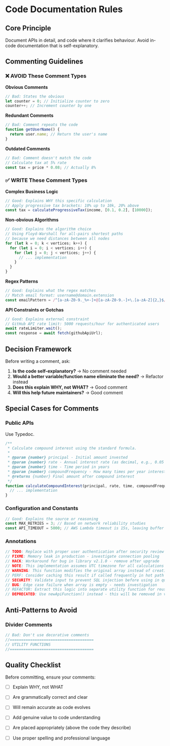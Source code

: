 # Code Documentation Rules

## Core Principle

Document APIs in detail, and code where it clarifies behaviour.
Avoid in-code  documentation that is self-explanatory.

## Commenting Guidelines

### ❌ AVOID These Comment Types

**Obvious Comments**

```javascript
// Bad: States the obvious
let counter = 0; // Initialize counter to zero
counter++; // Increment counter by one
```

**Redundant Comments**

```javascript
// Bad: Comment repeats the code
function getUserName() {
  return user.name; // Return the user's name
}
```

**Outdated Comments**

```javascript
// Bad: Comment doesn't match the code
// Calculate tax at 5% rate
const tax = price * 0.08; // Actually 8%
```

### ✅ WRITE These Comment Types

**Complex Business Logic**

```javascript
// Good: Explains WHY this specific calculation
// Apply progressive tax brackets: 10% up to 10k, 20% above
const tax = calculateProgressiveTax(income, [0.1, 0.2], [10000]);
```

**Non-obvious Algorithms**

```javascript
// Good: Explains the algorithm choice
// Using Floyd-Warshall for all-pairs shortest paths
// because we need distances between all nodes
for (let k = 0; k < vertices; k++) {
  for (let i = 0; i < vertices; i++) {
    for (let j = 0; j < vertices; j++) {
      // ... implementation
    }
  }
}
```

**Regex Patterns**

```javascript
// Good: Explains what the regex matches
// Match email format: username@domain.extension
const emailPattern = /^[a-zA-Z0-9._%+-]+@[a-zA-Z0-9.-]+\.[a-zA-Z]{2,}$/;
```

**API Constraints or Gotchas**

```javascript
// Good: Explains external constraint
// GitHub API rate limit: 5000 requests/hour for authenticated users
await rateLimiter.wait();
const response = await fetch(githubApiUrl);
```

## Decision Framework

Before writing a comment, ask:

1. **Is the code self-explanatory?** → No comment needed
2. **Would a better variable/function name eliminate the need?** → Refactor instead
3. **Does this explain WHY, not WHAT?** → Good comment
4. **Will this help future maintainers?** → Good comment

## Special Cases for Comments

### Public APIs

Use Typedoc.

```javascript
/**
 * Calculate compound interest using the standard formula.
 *
 * @param {number} principal - Initial amount invested
 * @param {number} rate - Annual interest rate (as decimal, e.g., 0.05 for 5%)
 * @param {number} time - Time period in years
 * @param {number} compoundFrequency - How many times per year interest compounds (default: 1)
 * @returns {number} Final amount after compound interest
 */
function calculateCompoundInterest(principal, rate, time, compoundFrequency = 1) {
  // ... implementation
}
```

### Configuration and Constants

```javascript
// Good: Explains the source or reasoning
const MAX_RETRIES = 3; // Based on network reliability studies
const API_TIMEOUT = 5000; // AWS Lambda timeout is 15s, leaving buffer
```

### Annotations

```javascript
// TODO: Replace with proper user authentication after security review
// FIXME: Memory leak in production - investigate connection pooling
// HACK: Workaround for bug in library v2.1.0 - remove after upgrade
// NOTE: This implementation assumes UTC timezone for all calculations
// WARNING: This function modifies the original array instead of creating a copy
// PERF: Consider caching this result if called frequently in hot path
// SECURITY: Validate input to prevent SQL injection before using in query
// BUG: Edge case failure when array is empty - needs investigation
// REFACTOR: Extract this logic into separate utility function for reusability
// DEPRECATED: Use newApiFunction() instead - this will be removed in v3.0
```

## Anti-Patterns to Avoid

### Divider Comments

```javascript
// Bad: Don't use decorative comments
//=====================================
// UTILITY FUNCTIONS
//=====================================
```

## Quality Checklist

Before committing, ensure your comments:

- [ ] Explain WHY, not WHAT
- [ ] Are grammatically correct and clear
- [ ] Will remain accurate as code evolves
- [ ] Add genuine value to code understanding
- [ ] Are placed appropriately (above the code they describe)
- [ ] Use proper spelling and professional language


